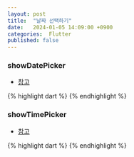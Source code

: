 ```yaml
---
layout: post
title:  "날짜 선택하기"
date:   2024-01-05 14:09:00 +0900
categories:  Flutter
published: false
---
```


### showDatePicker

- [참고](https://api.flutter.dev/flutter/material/showDatePicker.html)

{% highlight dart %}
{% endhighlight %}

### showTimePicker

- [참고](https://api.flutter.dev/flutter/material/showTimePicker.html)

{% highlight dart %}
{% endhighlight %}
